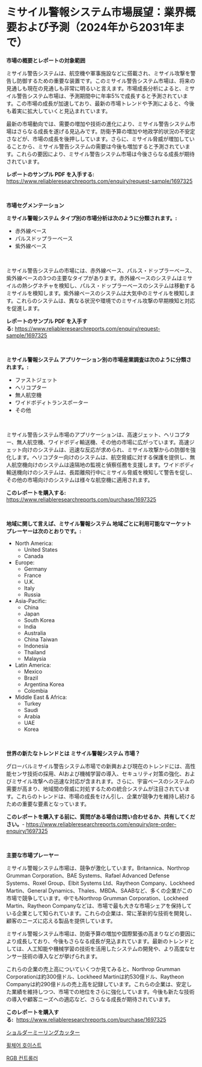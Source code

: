 <p><h1>ミサイル警報システム市場展望：業界概要および予測（2024年から2031年まで）</h1></p><p><strong>市場の概要とレポートの対象範囲</strong></p>
<p><p>ミサイル警告システムは、航空機や軍事施設などに搭載され、ミサイル攻撃を警告し防御するための重要な装置です。このミサイル警告システム市場は、将来の見通しも現在の見通しも非常に明るいと言えます。市場成長分析によると、ミサイル警告システム市場は、予測期間中に年率5%で成長すると予測されています。この市場の成長が加速しており、最新の市場トレンドや予測によると、今後も着実に拡大していくと見込まれています。</p><p>最新の市場動向では、需要の増加や技術の進化により、ミサイル警告システム市場はさらなる成長を遂げる見込みです。防衛予算の増加や地政学的状況の不安定さなどが、市場の成長を後押ししています。さらに、ミサイル脅威が増加していることから、ミサイル警告システムの需要は今後も増加すると予測されています。これらの要因により、ミサイル警告システム市場は今後さらなる成長が期待されています。</p></p>
<p><strong>レポートのサンプル PDF を入手する:</strong> <a href="https://www.reliableresearchreports.com/enquiry/request-sample/1697325">https://www.reliableresearchreports.com/enquiry/request-sample/1697325</a></p>
<p>&nbsp;</p>
<p><strong>市場セグメンテーション</strong></p>
<p><strong>ミサイル警報システム タイプ別の市場分析は次のように分類されます。:</strong></p>
<p><ul><li>赤外線ベース</li><li>パルスドップラーベース</li><li>紫外線ベース</li></ul></p>
<p>&nbsp;</p>
<p><p>ミサイル警告システムの市場には、赤外線ベース、パルス・ドップラーベース、紫外線ベースの3つの主要なタイプがあります。赤外線ベースのシステムはミサイルの熱シグネチャを検知し、パルス・ドップラーベースのシステムは移動するミサイルを検知します。紫外線ベースのシステムは大気中のミサイルを検知します。これらのシステムは、異なる状況や環境でのミサイル攻撃の早期検知と対応を促進します。</p></p>
<p><strong>レポートのサンプル PDF を入手する:</strong>&nbsp;<a href="https://www.reliableresearchreports.com/enquiry/request-sample/1697325">https://www.reliableresearchreports.com/enquiry/request-sample/1697325</a></p>
<p>&nbsp;</p>
<p><strong> ミサイル警報システム アプリケーション別の市場産業調査は次のように分類されます。:</strong></p>
<p><ul><li>ファストジェット</li><li>ヘリコプター</li><li>無人航空機</li><li>ワイドボディトランスポーター</li><li>その他</li></ul></p>
<p>&nbsp;</p>
<p><p>ミサイル警告システム市場のアプリケーションは、高速ジェット、ヘリコプター、無人航空機、ワイドボディ輸送機、その他の市場に広がっています。高速ジェット向けのシステムは、迅速な反応が求められ、ミサイル攻撃からの防御を強化します。ヘリコプター向けのシステムは、航空脅威に対する保護を提供し、無人航空機向けのシステムは遠隔地の監視と偵察任務を支援します。ワイドボディ輸送機向けのシステムは、長距離飛行中にミサイル脅威を検知して警告を促し、その他の市場向けのシステムは様々な航空機に適用されます。</p></p>
<p><strong>このレポートを購入する:</strong>&nbsp; <a href="https://www.reliableresearchreports.com/purchase/1697325">https://www.reliableresearchreports.com/purchase/1697325</a></p>
<p>&nbsp;</p>
<p><strong>地域に関して言えば、ミサイル警報システム 地域ごとに利用可能なマーケットプレーヤーは次のとおりです。:</strong></p>
<p><ul>
    <li>
        North America:
        <ul>
            <li>United States</li>
            <li>Canada</li>
        </ul>
    </li>
    <li>
        Europe:
        <ul>
            <li>Germany</li>
            <li>France</li>
            <li>U.K.</li>
            <li>Italy</li>
            <li>Russia</li>
        </ul>
    </li>
    <li>
        Asia-Pacific:
        <ul>
            <li>China</li>
            <li>Japan</li>
            <li>South Korea</li>
            <li>India</li>
            <li>Australia</li>
            <li>China Taiwan</li>
            <li>Indonesia</li>
            <li>Thailand</li>
            <li>Malaysia</li>
        </ul>
    </li>
    <li>
        Latin America:
        <ul>
            <li>Mexico</li>
            <li>Brazil</li>
            <li>Argentina Korea</li>
            <li>Colombia</li>
        </ul>
    </li>
    <li>
        Middle East & Africa:
        <ul>
            <li>Turkey</li>
            <li>Saudi</li>
            <li>Arabia</li>
            <li>UAE</li>
            <li>Korea</li>
        </ul>
    </li>
    </ul></p>
<p>&nbsp;</p>
<p><strong>世界の新たなトレンドとは ミサイル警報システム 市場？</strong></p>
<p><p>グローバルミサイル警告システム市場での新興および現在のトレンドには、高性能センサ技術の採用、AIおよび機械学習の導入、セキュリティ対策の強化、およびミサイル攻撃への迅速な対応が含まれます。さらに、宇宙ベースのシステムの需要が高まり、地域間の脅威に対処するための統合システムが注目されています。これらのトレンドは、市場の成長をけん引し、企業が競争力を維持し続けるための重要な要素となっています。</p></p>
<p><strong>このレポートを購入する前に、質問がある場合は問い合わせるか、共有してください。</strong>- <a href="https://www.reliableresearchreports.com/enquiry/pre-order-enquiry/1697325">https://www.reliableresearchreports.com/enquiry/pre-order-enquiry/1697325</a></p>
<p>&nbsp;</p>
<p><strong>主要な市場プレーヤー</strong></p>
<p><p>ミサイル警報システム市場は、競争が激化しています。Britannica、Northrop Grumman Corporation、BAE Systems、Rafael Advanced Defense Systems、Roxel Group、Elbit Systems Ltd、Raytheon Company、Lockheed Martin、General Dynamics、Thales、MBDA、SAABなど、多くの企業がこの市場で競争しています。中でもNorthrop Grumman Corporation、Lockheed Martin、Raytheon Companyなどは、市場で最も大きな市場シェアを保持している企業として知られています。これらの企業は、常に革新的な技術を開発し、顧客のニーズに応える製品を提供しています。</p><p>ミサイル警報システム市場は、防衛予算の増加や国際緊張の高まりなどの要因により成長しており、今後もさらなる成長が見込まれています。最新のトレンドとしては、人工知能や機械学習の技術を活用したシステムの開発や、より高度なセンサー技術の導入などが挙げられます。</p><p>これらの企業の売上高についていくつか見てみると、Northrop Grumman Corporationは約300億ドル、Lockheed Martinは約530億ドル、Raytheon Companyは約290億ドルの売上高を記録しています。これらの企業は、安定した業績を維持しつつ、市場での地位をさらに強化しています。今後も新たな技術の導入や顧客ニーズへの適応など、さらなる成長が期待されています。</p></p>
<p><strong>このレポートを購入する:</strong>&nbsp;&nbsp;<a href="https://www.reliableresearchreports.com/purchase/1697325">https://www.reliableresearchreports.com/purchase/1697325</a></p>
<p><p><a href="https://medium.com/@rebekaanderson14/%E3%82%B7%E3%83%A7%E3%83%AB%E3%83%80%E3%83%BC%E3%83%9F%E3%83%AA%E3%83%B3%E3%82%B0%E3%82%AB%E3%83%83%E3%82%BF%E3%83%BC%E5%B8%82%E5%A0%B4%E8%A6%8F%E6%A8%A1-cagr-%E3%83%88%E3%83%AC%E3%83%B3%E3%83%892024%E5%B9%B4-2030%E5%B9%B4-327e835234eb">ショルダーミーリングカッター</a></p><p><a href="https://github.com/fernandotryO5lson96765/Market-Research-Report-List-1/blob/main/59196647014.md">휠체어 호이스트</a></p><p><a href="https://github.com/xvz497517413/Market-Research-Report-List-1/blob/main/70618477015.md">RGB 컨트롤러</a></p></p>